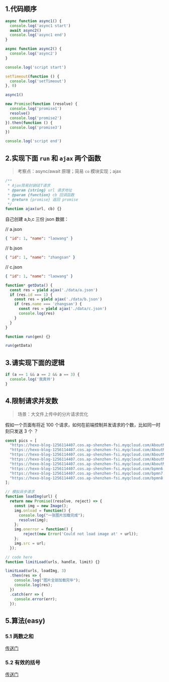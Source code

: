 ## 1.代码顺序

```js
async function async1() {
  console.log('async1 start')
  await async2()
  console.log('async1 end')
}

async function async2() {
  console.log('async2')
}

console.log('script start')

setTimeout(function () {
  console.log('setTimeout')
}, 0)

async1()

new Promise(function (resolve) {
  console.log('promise1')
  resolve()
  console.log('promise2')
}).then(function () {
  console.log('promise3')
})

console.log('script end')
```

## 2.实现下面 `run` 和 `ajax` 两个函数

> 考察点：async/await 原理；简易 `co` 模块实现；ajax

```js
/**
 * Ajax简易封装GET请求
 * @param {string} url 请求地址
 * @param {function} cb 回调函数
 * @return {promise} 返回 promise
 */
function ajax(url, cb) {}
```

自己创建 a,b,c 三份 json 数据：

// a.json

```json
{ "id": 1, "name": "laowang" }
```

// b.json

```json
{ "id": 1, "name": "zhangsan" }
```

// c.json

```json
{ "id": 1, "name": "laowang" }
```

```js
function* getData() {
  const res = yield ajax('./data/a.json')
  if (res.id === 1) {
    const res = yield ajax('./data/b.json')
    if (res.name === 'zhangsan') {
      const res = yield ajax('./data/c.json')
      console.log(res)
    }
  }
}

function run(gen) {}

run(getData)
```

## 3.请实现下面的逻辑

```js
if (a == 1 && a == 2 && a == 3) {
  console.log('我真帅')
}
```

## 4.限制请求并发数

> 场景：大文件上传中的分片请求优化

假如一个页面有将近 100 个请求，如何在前端控制并发请求的个数，比如同一时刻只发送 3 个 ？

```js
const pics = [
  "https://hexo-blog-1256114407.cos.ap-shenzhen-fsi.myqcloud.com/AboutMe-painting1.png",
  "https://hexo-blog-1256114407.cos.ap-shenzhen-fsi.myqcloud.com/AboutMe-painting2.png",
  "https://hexo-blog-1256114407.cos.ap-shenzhen-fsi.myqcloud.com/AboutMe-painting3.png",
  "https://hexo-blog-1256114407.cos.ap-shenzhen-fsi.myqcloud.com/AboutMe-painting4.png",
  "https://hexo-blog-1256114407.cos.ap-shenzhen-fsi.myqcloud.com/AboutMe-painting5.png",
  "https://hexo-blog-1256114407.cos.ap-shenzhen-fsi.myqcloud.com/bpmn6.png",
  "https://hexo-blog-1256114407.cos.ap-shenzhen-fsi.myqcloud.com/bpmn7.png",
  "https://hexo-blog-1256114407.cos.ap-shenzhen-fsi.myqcloud.com/bpmn8.png",
];

// 模拟异步请求
function loadImg(url) {
  return new Promise((resolve, reject) => {
    const img = new Image();
    img.onload = function() {
      console.log("一张图片加载完成");
      resolve(img);
    };
    img.onerror = function() {
    	reject(new Error('Could not load image at' + url));
    };
    img.src = url;
  });

// code here
function limitLoad(urls, handle, limit) {}

limitLoad(urls, loadImg, 3)
  .then(res => {
    console.log("图片全部加载完毕");
    console.log(res);
  })
  .catch(err => {
    console.error(err);
  });
```

## 5.算法(easy)

### 5.1 两数之和

[传送门](https://leetcode.cn/problems/two-sum/)

### 5.2 有效的括号

[传送门](https://leetcode.cn/problems/valid-parentheses/)
